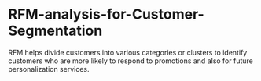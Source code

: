 # RFM-analysis-for-Customer-Segmentation
RFM helps divide customers into various categories or clusters to identify customers who are more likely to respond to promotions and also for future personalization services.
